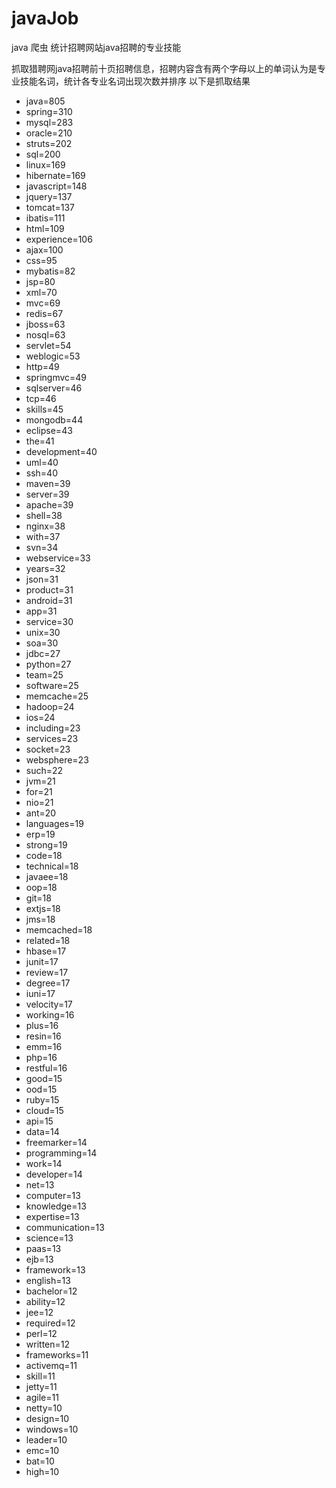 # javaJob
java 爬虫 统计招聘网站java招聘的专业技能

抓取猎聘网java招聘前十页招聘信息，招聘内容含有两个字母以上的单词认为是专业技能名词，统计各专业名词出现次数并排序
以下是抓取结果
- java=805
- spring=310
- mysql=283
- oracle=210
- struts=202
- sql=200
- linux=169
- hibernate=169
- javascript=148
- jquery=137
- tomcat=137
- ibatis=111
- html=109
- experience=106
- ajax=100
- css=95
- mybatis=82
- jsp=80
- xml=70
- mvc=69
- redis=67
- jboss=63
- nosql=63
- servlet=54
- weblogic=53
- http=49
- springmvc=49
- sqlserver=46
- tcp=46
- skills=45
- mongodb=44
- eclipse=43
- the=41
- development=40
- uml=40
- ssh=40
- maven=39
- server=39
- apache=39
- shell=38
- nginx=38
- with=37
- svn=34
- webservice=33
- years=32
- json=31
- product=31
- android=31
- app=31
- service=30
- unix=30
- soa=30
- jdbc=27
- python=27
- team=25
- software=25
- memcache=25
- hadoop=24
- ios=24
- including=23
- services=23
- socket=23
- websphere=23
- such=22
- jvm=21
- for=21
- nio=21
- ant=20
- languages=19
- erp=19
- strong=19
- code=18
- technical=18
- javaee=18
- oop=18
- git=18
- extjs=18
- jms=18
- memcached=18
- related=18
- hbase=17
- junit=17
- review=17
- degree=17
- iuni=17
- velocity=17
- working=16
- plus=16
- resin=16
- emm=16
- php=16
- restful=16
- good=15
- ood=15
- ruby=15
- cloud=15
- api=15
- data=14
- freemarker=14
- programming=14
- work=14
- developer=14
- net=13
- computer=13
- knowledge=13
- expertise=13
- communication=13
- science=13
- paas=13
- ejb=13
- framework=13
- english=13
- bachelor=12
- ability=12
- jee=12
- required=12
- perl=12
- written=12
- frameworks=11
- activemq=11
- skill=11
- jetty=11
- agile=11
- netty=10
- design=10
- windows=10
- leader=10
- emc=10
- bat=10
- high=10
